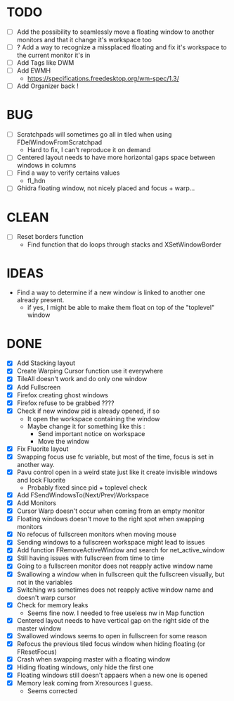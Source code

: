 # TODO
- [ ] Add the possibility to seamlessly move a floating window to another monitors and that it change it's workspace too
- [ ] ? Add a way to recognize a missplaced floating and fix it's workspace to the current monitor it's in
- [ ] Add Tags like DWM
- [ ] Add EWMH
    - https://specifications.freedesktop.org/wm-spec/1.3/
- [ ] Add Organizer back !

# BUG
- [ ] Scratchpads will sometimes go all in tiled when using FDelWindowFromScratchpad
    - Hard to fix, I can't reproduce it on demand
- [ ] Centered layout needs to have more horizontal gaps space between windows in columns
- [ ] Find a way to verify certains values
    - fl_hdn
- [ ] Ghidra floating window, not nicely placed and focus + warp...

# CLEAN
- [ ] Reset borders function
    - Find function that do loops through stacks and XSetWindowBorder

# IDEAS
- Find a way to determine if a new window is linked to another one already present.
    - if yes, I might be able to make them float on top of the "toplevel" window

# DONE
- [X] Add Stacking layout
- [X] Create Warping Cursor function use it everywhere
- [X] TileAll doesn't work and do only one window
- [X] Add Fullscreen
- [X] Firefox creating ghost windows
- [X] Firefox refuse to be grabbed ????
- [X] Check if new window pid is already opened, if so
    - It open the workspace containing the window
    - Maybe change it for something like this :
        - Send important notice on workspace
        - Move the window
- [X] Fix Fluorite layout
- [X] Swapping focus use fc variable, but most of the time, focus is set in another way.
- [X] Pavu control open in a weird state just like it create invisible windows and lock Fluorite
    - Probably fixed since pid + toplevel check
- [X] Add FSendWindowsTo(Next/Prev)Workspace
- [X] Add Monitors
- [X] Cursor Warp doesn't occur when coming from an empty monitor
- [X] Floating windows doesn't move to the right spot when swapping monitors
- [X] No refocus of fullscreen monitors when moving mouse
- [X] Sending windows to a fullscreen workspace might lead to issues
- [X] Add function FRemoveActiveWindow and search for net_active_window
- [X] Still having issues with fullscreen from time to time
- [X] Going to a fullscreen monitor does not reapply active window name
- [X] Swallowing a window when in fullscreen quit the fullscreen visually, but not in the variables
- [X] Switching ws sometimes does not reapply active window name and doesn't warp cursor
- [X] Check for memory leaks
    - Seems fine now. I needed to free useless nw in Map function
- [X] Centered layout needs to have vertical gap on the right side of the master window
- [X] Swallowed windows seems to open in fullscreen for some reason
- [X] Refocus the previous tiled focus window when hiding floating (or FResetFocus)
- [X] Crash when swapping master with a floating window
- [X] Hiding floating windows, only hide the first one
- [X] Floating windows still doesn't appaers when a new one is opened
- [X] Memory leak coming from Xresources I guess.
    - Seems corrected

